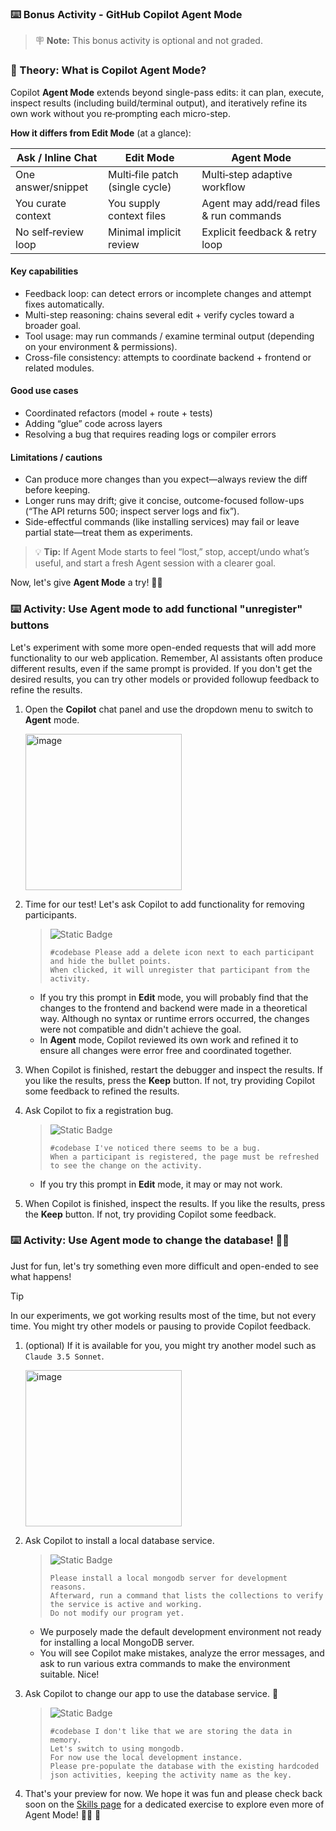 ### :keyboard: Bonus Activity - GitHub Copilot Agent Mode

> 🪧 **Note:** This bonus activity is optional and not graded.

### 📖 Theory: What is Copilot Agent Mode?

Copilot **Agent Mode** extends beyond single-pass edits: it can plan, execute, inspect results (including build/terminal output), and iteratively refine its own work without you re‑prompting each micro-step.

**How it differs from Edit Mode** (at a glance):

| Ask / Inline Chat   | Edit Mode                       | Agent Mode                              |
| ------------------- | ------------------------------- | --------------------------------------- |
| One answer/snippet  | Multi‑file patch (single cycle) | Multi‑step adaptive workflow            |
| You curate context  | You supply context files        | Agent may add/read files & run commands |
| No self‑review loop | Minimal implicit review         | Explicit feedback & retry loop          |

#### Key capabilities

- Feedback loop: can detect errors or incomplete changes and attempt fixes automatically.
- Multi-step reasoning: chains several edit + verify cycles toward a broader goal.
- Tool usage: may run commands / examine terminal output (depending on your environment & permissions).
- Cross-file consistency: attempts to coordinate backend + frontend or related modules.

#### Good use cases

- Coordinated refactors (model + route + tests)
- Adding “glue” code across layers
- Resolving a bug that requires reading logs or compiler errors

#### Limitations / cautions

- Can produce more changes than you expect—always review the diff before keeping.
- Longer runs may drift; give it concise, outcome-focused follow-ups (“The API returns 500; inspect server logs and fix”).
- Side-effectful commands (like installing services) may fail or leave partial state—treat them as experiments.

> 💡 **Tip:** If Agent Mode starts to feel “lost,” stop, accept/undo what’s useful, and start a fresh Agent session with a clearer goal.

Now, let's give **Agent Mode** a try! 👩‍🚀

### :keyboard: Activity: Use Agent mode to add functional "unregister" buttons

Let's experiment with some more open-ended requests that will add more functionality to our web application. Remember, AI assistants often produce different results, even if the same prompt is provided. If you don't get the desired results, you can try other models or provided followup feedback to refine the results.

1. Open the **Copilot** chat panel and use the dropdown menu to switch to **Agent** mode.

   <img width="250" alt="image" src="https://github.com/user-attachments/assets/8c537e2a-d89a-4908-8d35-77c7f0830805" />

1. Time for our test! Let's ask Copilot to add functionality for removing participants.

   > ![Static Badge](https://img.shields.io/badge/-Prompt-text?style=social&logo=github%20copilot)
   >
   > ```prompt
   > #codebase Please add a delete icon next to each participant and hide the bullet points.
   > When clicked, it will unregister that participant from the activity.
   > ```

   - If you try this prompt in **Edit** mode, you will probably find that the changes to the frontend and backend were made in a theoretical way. Although no syntax or runtime errors occurred, the changes were not compatible and didn't achieve the goal.
   - In **Agent** mode, Copilot reviewed its own work and refined it to ensure all changes were error free and coordinated together.

1. When Copilot is finished, restart the debugger and inspect the results. If you like the results, press the **Keep** button. If not, try providing Copilot some feedback to refined the results.

1. Ask Copilot to fix a registration bug.

   > ![Static Badge](https://img.shields.io/badge/-Prompt-text?style=social&logo=github%20copilot)
   >
   > ```prompt
   > #codebase I've noticed there seems to be a bug.
   > When a participant is registered, the page must be refreshed to see the change on the activity.
   > ```

   - If you try this prompt in **Edit** mode, it may or may not work.

1. When Copilot is finished, inspect the results. If you like the results, press the **Keep** button. If not, try providing Copilot some feedback.

### :keyboard: Activity: Use Agent mode to change the database! 🧑‍🚀

Just for fun, let's try something even more difficult and open-ended to see what happens!

> [!TIP]
> In our experiments, we got working results most of the time, but not every time.
> You might try other models or pausing to provide Copilot feedback.

1. (optional) If it is available for you, you might try another model such as `Claude 3.5 Sonnet`.

   <img width="250" alt="image" src="https://github.com/user-attachments/assets/16125b88-8428-4f62-9c1b-5761e26ed888" />

1. Ask Copilot to install a local database service.

   > ![Static Badge](https://img.shields.io/badge/-Prompt-text?style=social&logo=github%20copilot)
   >
   > ```prompt
   > Please install a local mongodb server for development reasons.
   > Afterward, run a command that lists the collections to verify the service is active and working.
   > Do not modify our program yet.
   > ```

   - We purposely made the default development environment not ready for installing a local MongoDB server.
   - You will see Copilot make mistakes, analyze the error messages, and ask to run various extra commands to make the environment suitable. Nice!

1. Ask Copilot to change our app to use the database service. 🤯

   > ![Static Badge](https://img.shields.io/badge/-Prompt-text?style=social&logo=github%20copilot)
   >
   > ```prompt
   > #codebase I don't like that we are storing the data in memory.
   > Let's switch to using mongodb.
   > For now use the local development instance.
   > Please pre-populate the database with the existing hardcoded json activities, keeping the activity name as the key.
   > ```

1. That's your preview for now. We hope it was fun and please check back soon on the [Skills page](https://skills.github.com) for a dedicated exercise to explore even more of Agent Mode! 🧑‍🚀 🚀
